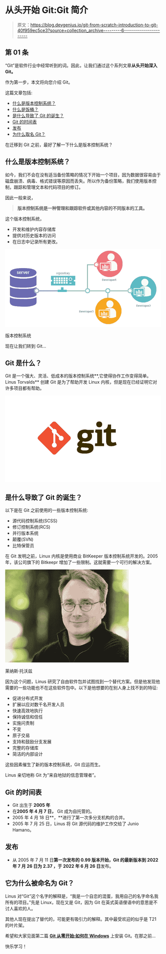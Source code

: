 # 从头开始 Git:Git 简介

> 原文：<https://blog.devgenius.io/git-from-scratch-introduction-to-git-40f959ec5ce3?source=collection_archive---------6----------------------->

## 第 01 条

“Git”是软件行业中经常听到的词。因此，让我们通过这个系列文章**从头开始深入 Git。**

作为第一步，本文将向您介绍 Git。

这篇文章包括:

*   [什么是版本控制系统？](https://medium.com/p/40f959ec5ce3#d364)
*   [什么是饭桶？](https://medium.com/p/40f959ec5ce3#bf21)
*   [是什么导致了 Git 的诞生？](https://medium.com/p/40f959ec5ce3#ede6)
*   [Git 的时间表](https://medium.com/p/40f959ec5ce3#d3eb)
*   [发布](https://medium.com/p/40f959ec5ce3#c84e)
*   [为什么取名 Git？](https://medium.com/p/40f959ec5ce3#238b)

在迁移到 Git 之前，最好了解一下什么是版本控制系统？

## 什么是版本控制系统？

如今，我们不会在没有适当备份策略的情况下开始一个项目，因为数据很容易由于磁盘崩溃、病毒、格式错误等原因而丢失。所以作为备份策略，我们使用版本控制，跟踪和管理文本和代码项目的修订。

因此一般来说，

> **版本控制系统是一种管理和跟踪软件或其他内容的不同版本的工具。**

这个版本控制系统，

*   开发和维护内容存储库
*   提供对历史版本的访问
*   在日志中记录所有更改。

![](img/d07b23b78e23dabc41ce46e5cceac7ef.png)

版本控制系统

现在让我们转到 Git…

## Git 是什么？

Git 是一个强大、灵活、低成本的版本控制系统**,它使得协作工作变得简单。Linus Torvalds** 创建 Git 是为了帮助开发 Linux 内核，但是现在已经证明它对许多项目都有帮助。

![](img/360e4bf6b49f8d695aae680a87faaeb9.png)

## 是什么导致了 Git 的诞生？

以下是在 Git 之前使用的一些版本控制系统:

*   源代码控制系统(SCSS)
*   修订控制系统(RCS)
*   并行版本系统
*   颠覆(SVN)
*   比特保管员

在 Git 发明之前，Linux 内核是使用商业 BitKeeper 版本控制系统开发的。2005 年，该公司旗下的 Bitkeepr 增加了一些限制。这就需要一个可行的解决方案。

![](img/0e61701dfa1803308bd3118d8231235f.png)

莱纳斯·托沃兹

因为这个问题，Linus 研究了自由软件包并试图找到一个替代方案。但是他发现他需要的一些功能也不在这些软件包中。以下是他想要的在别人身上找不到的特征:

*   促进分布式开发
*   扩展以应对数千名开发人员
*   快速高效地执行
*   保持诚信和信任
*   实施问责制
*   不变
*   原子交易
*   支持和鼓励分支发展
*   完整的存储库
*   简洁的内部设计

这些因素催生了新的版本控制系统，Git 应运而生。

Linus 亲切地称 Git 为“来自地狱的信息管理者”。

## **Git 的时间表**

*   Git 出生于 **2005 年**
*   在**2005 年 4 月 7 日，** Git 成为自托管的。
*   2005 年 4 月 18 日**，**进行了第一次多分支机构的合并。
*   2005 年 7 月 25 日，Linus 将 Git 源代码的维护工作交给了 Junio Hamano。

## **发布**

*   从 2005 年 7 月 11 日**第一次发布的 **0.99** 版本开始，Git 的最新版本到 2022 年 7 月 26 日为 **2.37** ，于 2022 年 6 月 26 日**发布。

## 它为什么被命名为 Git？

Linus 对“Git”这个名字的解释是，“我是一个自恋的混蛋，我用自己的名字命名我所有的项目。”先是 Linux，现在又是 Git，因为 Git 在英式英语俚语中的意思是不讨人喜欢的人。

其他人现在提出了替代的，可能更有吸引力的解释。其中最受欢迎的似乎是 T21 的叶片架。

希望和大家见面第二篇 [**Git 从零开始:如何在 Windows**](https://medium.com/@senevirathnehu/git-from-scratch-how-to-install-git-on-windows-d3a0bb420340) 上安装 Git。在那之前…

快乐学习！